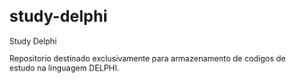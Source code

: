 # study-delphi
Study Delphi

Repositorio destinado exclusivamente para armazenamento de codigos de estudo na linguagem DELPHI.
